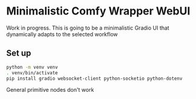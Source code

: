 # Minimalistic Comfy Wrapper WebUI

Work in progress. This is going to be a minimalistic Gradio UI that dynamically adapts to the selected workflow

## Set up

```sh
python -m venv venv
. venv/bin/activate
pip install gradio websocket-client python-socketio python-dotenv

```

General primitive nodes don't work
